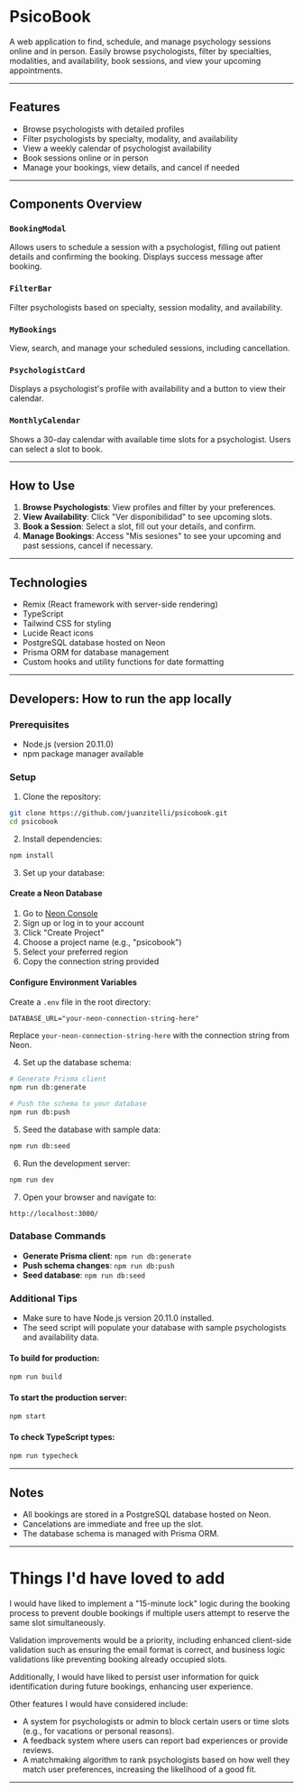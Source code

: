 # PsicoBook

A web application to find, schedule, and manage psychology sessions online and in person. Easily browse psychologists, filter by specialties, modalities, and availability, book sessions, and view your upcoming appointments.

---

## Features

- Browse psychologists with detailed profiles
- Filter psychologists by specialty, modality, and availability
- View a weekly calendar of psychologist availability
- Book sessions online or in person
- Manage your bookings, view details, and cancel if needed

---

## Components Overview

### `BookingModal`

Allows users to schedule a session with a psychologist, filling out patient details and confirming the booking. Displays success message after booking.

### `FilterBar`

Filter psychologists based on specialty, session modality, and availability.

### `MyBookings`

View, search, and manage your scheduled sessions, including cancellation.

### `PsychologistCard`

Displays a psychologist's profile with availability and a button to view their calendar.

### `MonthlyCalendar`

Shows a 30-day calendar with available time slots for a psychologist. Users can select a slot to book.

---

## How to Use

1. **Browse Psychologists**: View profiles and filter by your preferences.
2. **View Availability**: Click "Ver disponibilidad" to see upcoming slots.
3. **Book a Session**: Select a slot, fill out your details, and confirm.
4. **Manage Bookings**: Access "Mis sesiones" to see your upcoming and past sessions, cancel if necessary.

---

## Technologies

- Remix (React framework with server-side rendering)
- TypeScript
- Tailwind CSS for styling
- Lucide React icons
- PostgreSQL database hosted on Neon
- Prisma ORM for database management
- Custom hooks and utility functions for date formatting

---

## Developers: How to run the app locally

### Prerequisites

- Node.js (version 20.11.0)
- npm package manager available

### Setup

1. Clone the repository:

```bash
git clone https://github.com/juanzitelli/psicobook.git
cd psicobook
```

2. Install dependencies:

```bash
npm install
```

3. Set up your database:

#### Create a Neon Database

1. Go to [Neon Console](https://console.neon.tech/)
2. Sign up or log in to your account
3. Click "Create Project"
4. Choose a project name (e.g., "psicobook")
5. Select your preferred region
6. Copy the connection string provided

#### Configure Environment Variables

Create a `.env` file in the root directory:

```env
DATABASE_URL="your-neon-connection-string-here"
```

Replace `your-neon-connection-string-here` with the connection string from Neon.

4. Set up the database schema:

```bash
# Generate Prisma client
npm run db:generate

# Push the schema to your database
npm run db:push
```

5. Seed the database with sample data:

```bash
npm run db:seed
```

6. Run the development server:

```bash
npm run dev
```

7. Open your browser and navigate to:

```
http://localhost:3000/
```

### Database Commands

- **Generate Prisma client**: `npm run db:generate`
- **Push schema changes**: `npm run db:push`
- **Seed database**: `npm run db:seed`

### Additional Tips

- Make sure to have Node.js version 20.11.0 installed.
- The seed script will populate your database with sample psychologists and availability data.

#### To build for production:

```bash
npm run build
```

#### To start the production server:

```bash
npm start
```

#### To check TypeScript types:

```bash
npm run typecheck
```

---

## Notes

- All bookings are stored in a PostgreSQL database hosted on Neon.
- Cancelations are immediate and free up the slot.
- The database schema is managed with Prisma ORM.

---

# Things I'd have loved to add

I would have liked to implement a "15-minute lock" logic during the booking process to prevent double bookings if multiple users attempt to reserve the same slot simultaneously.

Validation improvements would be a priority, including enhanced client-side validation such as ensuring the email format is correct, and business logic validations like preventing booking already occupied slots.

Additionally, I would have liked to persist user information for quick identification during future bookings, enhancing user experience.

Other features I would have considered include:

- A system for psychologists or admin to block certain users or time slots (e.g., for vacations or personal reasons).
- A feedback system where users can report bad experiences or provide reviews.
- A matchmaking algorithm to rank psychologists based on how well they match user preferences, increasing the likelihood of a good fit.

---
